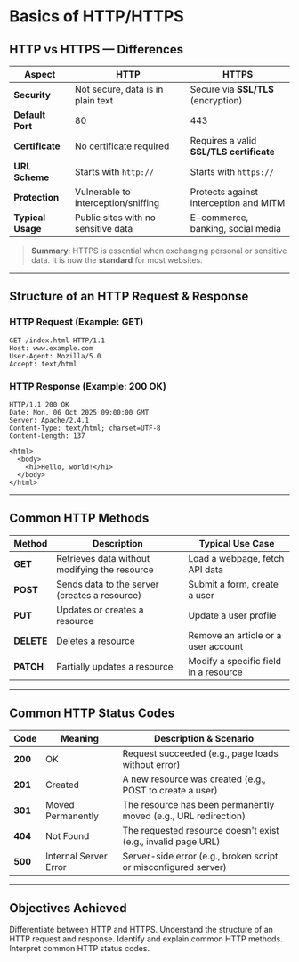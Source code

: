 # Basics of HTTP/HTTPS

## HTTP vs HTTPS — Differences

| Aspect                | HTTP                                | HTTPS                                        |
|-----------------------|-------------------------------------|----------------------------------------------|
| **Security**          | Not secure, data is in plain text   | Secure via **SSL/TLS** (encryption)          |
| **Default Port**      | 80                                  | 443                                          |
| **Certificate**       | No certificate required             | Requires a valid **SSL/TLS certificate**     |
| **URL Scheme**        | Starts with `http://`               | Starts with `https://`                       |
| **Protection**        | Vulnerable to interception/sniffing | Protects against interception and MITM       |
| **Typical Usage**     | Public sites with no sensitive data | E-commerce, banking, social media            |

> **Summary**: HTTPS is essential when exchanging personal or sensitive data. It is now the **standard** for most websites.

---

## Structure of an HTTP Request & Response

### HTTP Request (Example: GET)
```
GET /index.html HTTP/1.1
Host: www.example.com
User-Agent: Mozilla/5.0
Accept: text/html
```

### HTTP Response (Example: 200 OK)
```
HTTP/1.1 200 OK
Date: Mon, 06 Oct 2025 09:00:00 GMT
Server: Apache/2.4.1
Content-Type: text/html; charset=UTF-8
Content-Length: 137

<html>
  <body>
    <h1>Hello, world!</h1>
  </body>
</html>
```

---

## Common HTTP Methods

| Method   | Description                                      | Typical Use Case                          |
|----------|--------------------------------------------------|-------------------------------------------|
| **GET**  | Retrieves data without modifying the resource     | Load a webpage, fetch API data            |
| **POST** | Sends data to the server (creates a resource)     | Submit a form, create a user              |
| **PUT**  | Updates or creates a resource                     | Update a user profile                     |
| **DELETE** | Deletes a resource                              | Remove an article or a user account       |
| **PATCH** | Partially updates a resource                     | Modify a specific field in a resource     |

---

## Common HTTP Status Codes

| Code  | Meaning                 | Description & Scenario                                                |
|-------|-------------------------|------------------------------------------------------------------------|
| **200** | OK                     | Request succeeded (e.g., page loads without error)                     |
| **201** | Created                | A new resource was created (e.g., POST to create a user)               |
| **301** | Moved Permanently      | The resource has been permanently moved (e.g., URL redirection)        |
| **404** | Not Found              | The requested resource doesn't exist (e.g., invalid page URL)          |
| **500** | Internal Server Error  | Server-side error (e.g., broken script or misconfigured server)        |

---

## Objectives Achieved

Differentiate between HTTP and HTTPS.
Understand the structure of an HTTP request and response.
Identify and explain common HTTP methods.
Interpret common HTTP status codes.